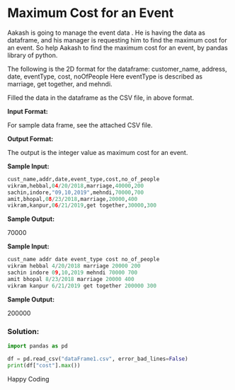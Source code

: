 # Maximum Cost for an Event

Aakash is going to manage the event data . He is having the data as dataframe, and his manager is requesting him to find the maximum cost for an event.
So help Aakash to find the maximum cost for an event, by pandas library of python.

The following is the 2D format for the dataframe:
customer_name, address, date, eventType, cost, noOfPeople
Here eventType is described as marriage, get together, and mehndi.

Filled the data in the dataframe as the CSV file, in above format.

**Input Format:**

For sample data frame, see the attached CSV file.

**Output Format:**

The output is the integer value as maximum cost for an event.

**Sample Input:**

```python
cust_name,addr,date,event_type,cost,no_of_people
vikram,hebbal,04/20/2018,marriage,40000,200
sachin,indore,"09,10,2019",mehndi,70000,700
amit,bhopal,08/23/2018,marriage,20000,400
vikram,kanpur,06/21/2019,get together,30000,300
```


**Sample Output:**

70000

**Sample Input:**

```python
cust_name addr date event_type cost no_of_people
vikram hebbal 4/20/2018 marriage 20000 200
sachin indore 09,10,2019 mehndi 70000 700
amit bhopal 8/23/2018 marriage 20000 400
vikram kanpur 6/21/2019 get together 200000 300
```

**Sample Output:**

200000

### Solution:

```python
import pandas as pd

df = pd.read_csv("dataFrame1.csv", error_bad_lines=False)
print(df["cost"].max())
```

Happy Coding
